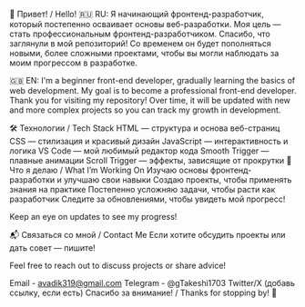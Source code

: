 👋 Привет! / Hello!
🇷🇺 RU: Я начинающий фронтенд-разработчик, который постепенно осваивает основы веб-разработки. Моя цель — стать профессиональным фронтенд-разработчиком. Спасибо, что заглянули в мой репозиторий! Со временем он будет пополняться новыми, более сложными проектами, чтобы вы могли наблюдать за моим прогрессом в разработке.

🇬🇧 EN: I'm a beginner front-end developer, gradually learning the basics of web development. My goal is to become a professional front-end developer. Thank you for visiting my repository! Over time, it will be updated with new and more complex projects so you can track my growth in development.

🛠 Технологии / Tech Stack
HTML — структура и основа веб-страниц
CSS — стилизация и красивый дизайн
JavaScript — интерактивность и логика
VS Code — мой любимый редактор кода
Smooth Trigger — плавные анимации
Scroll Trigger — эффекты, зависящие от прокрутки
🌟 Что я делаю / What I’m Working On
Изучаю основы фронтенд-разработки и улучшаю свои навыки
Создаю проекты, чтобы применять знания на практике
Постепенно усложняю задачи, чтобы расти как разработчик
Следите за обновлениями, чтобы увидеть мой прогресс!

Keep an eye on updates to see my progress!

📬 Связаться со мной / Contact Me
Если хотите обсудить проекты или дать совет — пишите!

Feel free to reach out to discuss projects or share advice!

Email - avadik319@gmail.com
Telegram - @gTakeshi1703
Twitter/X (добавь ссылку, если есть)
Спасибо за внимание! / Thanks for stopping by! 🚀
